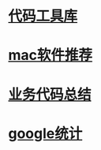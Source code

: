# [代码工具库](工具库/code.md)

# [mac软件推荐](工具库/mac.md)



#  [业务代码总结](工具库/dailySummary.md)



# [google统计](工具库/tongji.md)



